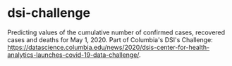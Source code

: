 # dsi-challenge
Predicting values of the cumulative number of confirmed cases, recovered cases and deaths for May 1, 2020. Part of Columbia's DSI's Challenge: https://datascience.columbia.edu/news/2020/dsis-center-for-health-analytics-launches-covid-19-data-challenge/.
